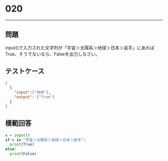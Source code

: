 
# 020

---

## 問題

input()で入力された文字列が「宇宙＞太陽系＞地球＞日本＞岩手」にあればTrue、そうでないなら、Falseを出力しなさい。

## テストケース

```json
[
  {
    "input":["地球"],
    "output": ["True"]
  }
]
```

## 模範回答

```python
x = input()
if x in "宇宙＞太陽系＞地球＞日本＞岩手":
  print(True)
else:
  print(False)
```
